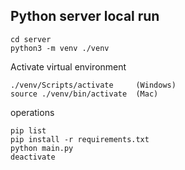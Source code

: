 ## Python server local run
```
cd server
python3 -m venv ./venv
```

Activate virtual environment
```
./venv/Scripts/activate     (Windows)
source ./venv/bin/activate  (Mac)
```

operations
```
pip list
pip install -r requirements.txt
python main.py
deactivate
```